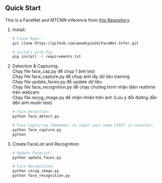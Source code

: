 ## **Quick Start**
This is a FaceNet and MTCNN inference from [this Repository](https://github.com/timesler/facenet-pytorch).
1. Install:
    
    ```bash
    # Clone Repo:
    git clone https://github.com/pewdspie24/FaceNet-Infer.git
    
    # Install with Pip
    pip install -r requirements.txt

    ```
1. Detection & Capturing:  
    Chạy file face_cap.py để chụp 1 ảnh test  
    Chạy file face_capture.py để chụp ảnh lấy dữ liệu training  
    Chạy file update_faces.py để update dữ liệu  
    Chạy file face_recognition.py để chạy chương trình nhận diện realtime trên webcam  
    Chạy file recog_image.py để nhận nhiện trên ảnh (Lưu ý đổi đường dẫn đến ảnh muốn test)  
    ```bash
    # Face Detection:
    python face_detect.py
    
    # Face Capturing (Remember to input your name FIRST in console):
    python face_capture.py
    python

    ```
1. Create FaceList and Recognition:
    ```bash
    # Update FaceList:
    python update_faces.py
    
    # Face Recognition:
    python recog_image.py
    python face_recognition.py

    ```
